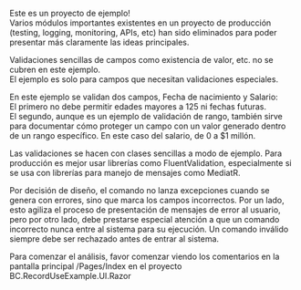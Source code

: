 Este es un proyecto de ejemplo!<br/>
Varios módulos importantes existentes en un proyecto de producción (testing, logging, monitoring, APIs, etc) han sido eliminados para poder presentar más claramente las ideas principales.<br/>

Validaciones sencillas de campos como existencia de valor, etc. no se cubren en este ejemplo.<br/>
El ejemplo es solo para campos que necesitan validaciones especiales. <br/>

En este ejemplo se validan dos campos, Fecha de nacimiento y Salario:<br/>
El primero no debe permitir edades mayores a 125 ni fechas futuras.<br/>
El segundo, aunque es un ejemplo de validación de rango, también sirve para documentar cómo proteger un campo con un valor generado dentro de un rango específico. En este caso del salario, de 0 a $1 millón.<br/>

Las validaciones se hacen con clases sencillas a modo de ejemplo. Para producción es mejor usar librerías como FluentValidation, especialmente si se usa con librerías para manejo de mensajes como MediatR.

Por decisión de diseño, el comando no lanza excepciones cuando se genera con errores, sino que marca los campos incorrectos. Por un lado, esto agiliza el proceso de presentación de mensajes de error al usuario, pero por otro lado, debe prestarse especial atención a que un comando incorrecto nunca entre al sistema para su ejecución. Un comando inválido siempre debe ser rechazado antes de entrar al sistema.

Para comenzar el análisis, favor comenzar viendo los comentarios en la pantalla principal /Pages/Index
en el proyecto BC.RecordUseExample.UI.Razor
